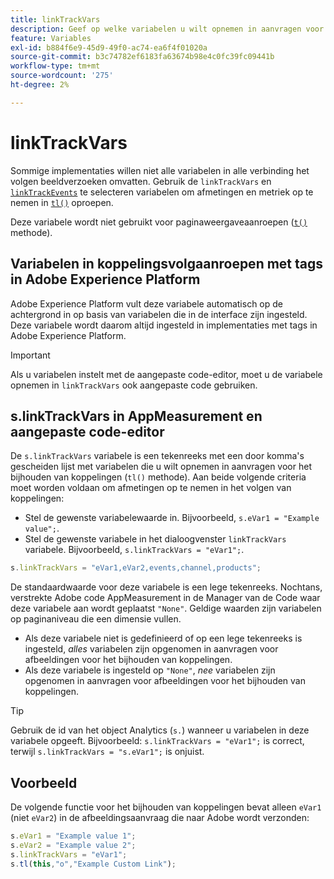 ```yaml
---
title: linkTrackVars
description: Geef op welke variabelen u wilt opnemen in aanvragen voor het bijhouden van koppelingen.
feature: Variables
exl-id: b884f6e9-45d9-49f0-ac74-ea6f4f01020a
source-git-commit: b3c74782ef6183fa63674b98e4c0fc39fc09441b
workflow-type: tm+mt
source-wordcount: '275'
ht-degree: 2%

---
```


# linkTrackVars

Sommige implementaties willen niet alle variabelen in alle verbinding het volgen beeldverzoeken omvatten. Gebruik de `linkTrackVars` en [`linkTrackEvents`](linktrackevents.md) te selecteren variabelen om afmetingen en metriek op te nemen in [`tl()`](../functions/tl-method.md) oproepen.

Deze variabele wordt niet gebruikt voor paginaweergaveaanroepen ([`t()`](../functions/t-method.md) methode).

## Variabelen in koppelingsvolgaanroepen met tags in Adobe Experience Platform

Adobe Experience Platform vult deze variabele automatisch op de achtergrond in op basis van variabelen die in de interface zijn ingesteld. Deze variabele wordt daarom altijd ingesteld in implementaties met tags in Adobe Experience Platform.

>[!IMPORTANT]
>
>Als u variabelen instelt met de aangepaste code-editor, moet u de variabele opnemen in `linkTrackVars` ook aangepaste code gebruiken.

## s.linkTrackVars in AppMeasurement en aangepaste code-editor

De `s.linkTrackVars` variabele is een tekenreeks met een door komma&#39;s gescheiden lijst met variabelen die u wilt opnemen in aanvragen voor het bijhouden van koppelingen (`tl()` methode). Aan beide volgende criteria moet worden voldaan om afmetingen op te nemen in het volgen van koppelingen:

* Stel de gewenste variabelewaarde in. Bijvoorbeeld, `s.eVar1 = "Example value";`.
* Stel de gewenste variabele in het dialoogvenster `linkTrackVars` variabele. Bijvoorbeeld, `s.linkTrackVars = "eVar1";`.

```js
s.linkTrackVars = "eVar1,eVar2,events,channel,products";
```

De standaardwaarde voor deze variabele is een lege tekenreeks. Nochtans, verstrekte Adobe code AppMeasurement in de Manager van de Code waar deze variabele aan wordt geplaatst `"None"`. Geldige waarden zijn variabelen op paginaniveau die een dimensie vullen.

* Als deze variabele niet is gedefinieerd of op een lege tekenreeks is ingesteld, *alles* variabelen zijn opgenomen in aanvragen voor afbeeldingen voor het bijhouden van koppelingen.
* Als deze variabele is ingesteld op `"None"`, *nee* variabelen zijn opgenomen in aanvragen voor afbeeldingen voor het bijhouden van koppelingen.

>[!TIP]
>
>Gebruik de id van het object Analytics (`s.`) wanneer u variabelen in deze variabele opgeeft. Bijvoorbeeld: `s.linkTrackVars = "eVar1";` is correct, terwijl `s.linkTrackVars = "s.eVar1";` is onjuist.

## Voorbeeld

De volgende functie voor het bijhouden van koppelingen bevat alleen `eVar1` (niet `eVar2`) in de afbeeldingsaanvraag die naar Adobe wordt verzonden:

```js
s.eVar1 = "Example value 1";
s.eVar2 = "Example value 2";
s.linkTrackVars = "eVar1";
s.tl(this,"o","Example Custom Link");
```
